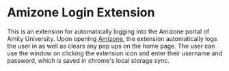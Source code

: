 # Amizone Login Extension

This is an extension for automatically logging into the Amizone portal of Amity University. Upon opening [Amizone](https://s.amizone.net), the extension automatically logs the user in as well as clears any pop ups on the home page.
The user can use the window on clicking the extension icon and enter their username and password, which is saved in chrome's local storage sync. 

